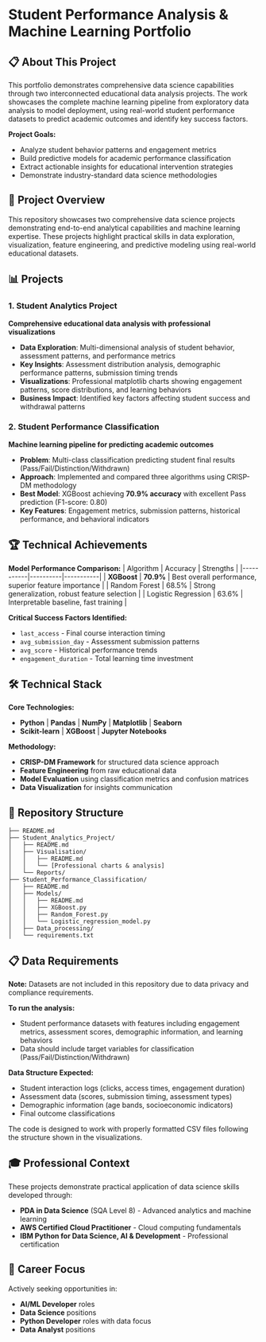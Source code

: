 # Student Performance Analysis & Machine Learning Portfolio

## 📋 About This Project

This portfolio demonstrates comprehensive data science capabilities through two interconnected educational data analysis projects. The work showcases the complete machine learning pipeline from exploratory data analysis to model deployment, using real-world student performance datasets to predict academic outcomes and identify key success factors.

**Project Goals:**
- Analyze student behavior patterns and engagement metrics
- Build predictive models for academic performance classification  
- Extract actionable insights for educational intervention strategies
- Demonstrate industry-standard data science methodologies

## 🎯 Project Overview

This repository showcases two comprehensive data science projects demonstrating end-to-end analytical capabilities and machine learning expertise. These projects highlight practical skills in data exploration, visualization, feature engineering, and predictive modeling using real-world educational datasets.

## 📊 Projects

### 1. Student Analytics Project
**Comprehensive educational data analysis with professional visualizations**

- **Data Exploration**: Multi-dimensional analysis of student behavior, assessment patterns, and performance metrics
- **Key Insights**: Assessment distribution analysis, demographic performance patterns, submission timing trends
- **Visualizations**: Professional matplotlib charts showing engagement patterns, score distributions, and learning behaviors
- **Business Impact**: Identified key factors affecting student success and withdrawal patterns

### 2. Student Performance Classification
**Machine learning pipeline for predicting academic outcomes**

- **Problem**: Multi-class classification predicting student final results (Pass/Fail/Distinction/Withdrawn)
- **Approach**: Implemented and compared three algorithms using CRISP-DM methodology
- **Best Model**: XGBoost achieving **70.9% accuracy** with excellent Pass prediction (F1-score: 0.80)
- **Key Features**: Engagement metrics, submission patterns, historical performance, and behavioral indicators

## 🏆 Technical Achievements

**Model Performance Comparison:**
| Algorithm | Accuracy | Strengths |
|-----------|----------|-----------|
| **XGBoost** | **70.9%** | Best overall performance, superior feature importance |
| Random Forest | 68.5% | Strong generalization, robust feature selection |
| Logistic Regression | 63.6% | Interpretable baseline, fast training |

**Critical Success Factors Identified:**
- `last_access` - Final course interaction timing
- `avg_submission_day` - Assessment submission patterns  
- `avg_score` - Historical performance trends
- `engagement_duration` - Total learning time investment

## 🛠️ Technical Stack

**Core Technologies:**
- **Python** | **Pandas** | **NumPy** | **Matplotlib** | **Seaborn**
- **Scikit-learn** | **XGBoost** | **Jupyter Notebooks**

**Methodology:**
- **CRISP-DM Framework** for structured data science approach
- **Feature Engineering** from raw educational data
- **Model Evaluation** using classification metrics and confusion matrices
- **Data Visualization** for insights communication

## 📁 Repository Structure

```
├── README.md
├── Student_Analytics_Project/
│   ├── README.md
│   ├── Visualisation/
│   │   ├── README.md
│   │   └── [Professional charts & analysis]
│   └── Reports/
├── Student_Performance_Classification/
│   ├── README.md
│   ├── Models/
│   │   ├── README.md
│   │   ├── XGBoost.py
│   │   ├── Random_Forest.py
│   │   └── Logistic_regression_model.py
│   ├── Data_processing/
│   └── requirements.txt
```
## 📋 Data Requirements

**Note:** Datasets are not included in this repository due to data privacy and compliance requirements.

**To run the analysis:**
- Student performance datasets with features including engagement metrics, assessment scores, demographic information, and learning behaviors
- Data should include target variables for classification (Pass/Fail/Distinction/Withdrawn)

**Data Structure Expected:**
- Student interaction logs (clicks, access times, engagement duration)
- Assessment data (scores, submission timing, assessment types)
- Demographic information (age bands, socioeconomic indicators)
- Final outcome classifications

The code is designed to work with properly formatted CSV files following the structure shown in the visualizations.

## 🎓 Professional Context

These projects demonstrate practical application of data science skills developed through:
- **PDA in Data Science** (SQA Level 8) - Advanced analytics and machine learning
- **AWS Certified Cloud Practitioner** - Cloud computing fundamentals
- **IBM Python for Data Science, AI & Development** - Professional certification

## 🚀 Career Focus

Actively seeking opportunities in:
- **AI/ML Developer** roles
- **Data Science** positions  
- **Python Developer** roles with data focus
- **Data Analyst** positions
